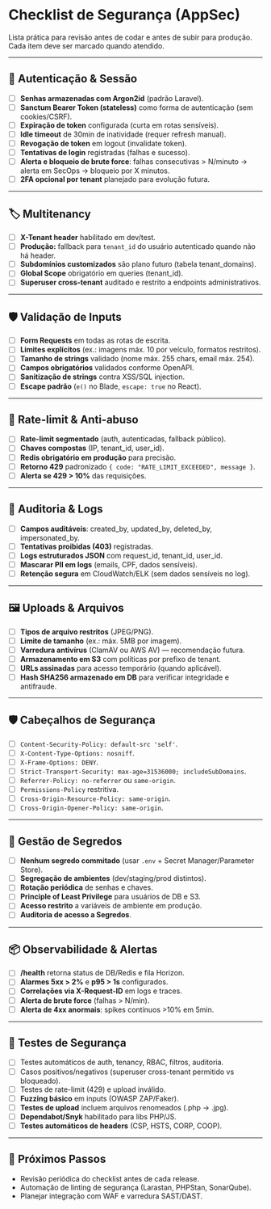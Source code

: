 # Checklist de Segurança (AppSec)

Lista prática para revisão antes de codar e antes de subir para produção.  
Cada item deve ser marcado quando atendido.  

---

## 🔐 Autenticação & Sessão
- [ ] **Senhas armazenadas com Argon2id** (padrão Laravel).
- [ ] **Sanctum Bearer Token (stateless)** como forma de autenticação (sem cookies/CSRF).
- [ ] **Expiração de token** configurada (curta em rotas sensíveis).
- [ ] **Idle timeout** de 30min de inatividade (requer refresh manual).
- [ ] **Revogação de token** em logout (invalidate token).
- [ ] **Tentativas de login** registradas (falhas e sucesso).
- [ ] **Alerta e bloqueio de brute force**: falhas consecutivas > N/minuto → alerta em SecOps → bloqueio por X minutos.
- [ ] **2FA opcional por tenant** planejado para evolução futura.

---

## 🏷️ Multitenancy
- [ ] **X-Tenant header** habilitado em dev/test.
- [ ] **Produção:** fallback para `tenant_id` do usuário autenticado quando não há header.
- [ ] **Subdomínios customizados** são plano futuro (tabela tenant_domains).
- [ ] **Global Scope** obrigatório em queries (tenant_id).
- [ ] **Superuser cross-tenant** auditado e restrito a endpoints administrativos.

---

## 🛡️ Validação de Inputs
- [ ] **Form Requests** em todas as rotas de escrita.
- [ ] **Limites explícitos** (ex.: imagens máx. 10 por veículo, formatos restritos).
- [ ] **Tamanho de strings** validado (nome máx. 255 chars, email máx. 254).
- [ ] **Campos obrigatórios** validados conforme OpenAPI.
- [ ] **Sanitização de strings** contra XSS/SQL injection.
- [ ] **Escape padrão** (`e()` no Blade, `escape: true` no React).

---

## 🚦 Rate-limit & Anti-abuso
- [ ] **Rate-limit segmentado** (auth, autenticadas, fallback público).
- [ ] **Chaves compostas** (IP, tenant_id, user_id).
- [ ] **Redis obrigatório em produção** para precisão.
- [ ] **Retorno 429** padronizado `{ code: "RATE_LIMIT_EXCEEDED", message }`.
- [ ] **Alerta se 429 > 10%** das requisições.

---

## 📜 Auditoria & Logs
- [ ] **Campos auditáveis**: created_by, updated_by, deleted_by, impersonated_by.
- [ ] **Tentativas proibidas (403)** registradas.
- [ ] **Logs estruturados JSON** com request_id, tenant_id, user_id.
- [ ] **Mascarar PII em logs** (emails, CPF, dados sensíveis).
- [ ] **Retenção segura** em CloudWatch/ELK (sem dados sensíveis no log).

---

## 🖼️ Uploads & Arquivos
- [ ] **Tipos de arquivo restritos** (JPEG/PNG).
- [ ] **Limite de tamanho** (ex.: máx. 5MB por imagem).
- [ ] **Varredura antivírus** (ClamAV ou AWS AV) — recomendação futura.
- [ ] **Armazenamento em S3** com políticas por prefixo de tenant.
- [ ] **URLs assinadas** para acesso temporário (quando aplicável).
- [ ] **Hash SHA256 armazenado em DB** para verificar integridade e antifraude.

---

## 🛡️ Cabeçalhos de Segurança
- [ ] `Content-Security-Policy: default-src 'self'`.
- [ ] `X-Content-Type-Options: nosniff`.
- [ ] `X-Frame-Options: DENY`.
- [ ] `Strict-Transport-Security: max-age=31536000; includeSubDomains`.
- [ ] `Referrer-Policy: no-referrer` ou `same-origin`.
- [ ] `Permissions-Policy` restritiva.
- [ ] `Cross-Origin-Resource-Policy: same-origin`.
- [ ] `Cross-Origin-Opener-Policy: same-origin`.

---

## 🔑 Gestão de Segredos
- [ ] **Nenhum segredo commitado** (usar `.env` + Secret Manager/Parameter Store).
- [ ] **Segregação de ambientes** (dev/staging/prod distintos).
- [ ] **Rotação periódica** de senhas e chaves.
- [ ] **Principle of Least Privilege** para usuários de DB e S3.
- [ ] **Acesso restrito** a variáveis de ambiente em produção.
- [ ] **Auditoria de acesso a Segredos**.

---

## 📦 Observabilidade & Alertas
- [ ] **/health** retorna status de DB/Redis e fila Horizon.
- [ ] **Alarmes 5xx > 2%** e **p95 > 1s** configurados.
- [ ] **Correlações via X-Request-ID** em logs e traces.
- [ ] **Alerta de brute force** (falhas > N/min).
- [ ] **Alerta de 4xx anormais**: spikes contínuos >10% em 5min.

---

## 🧪 Testes de Segurança
- [ ] Testes automáticos de auth, tenancy, RBAC, filtros, auditoria.
- [ ] Casos positivos/negativos (superuser cross-tenant permitido vs bloqueado).
- [ ] Testes de rate-limit (429) e upload inválido.
- [ ] **Fuzzing básico** em inputs (OWASP ZAP/Faker).
- [ ] **Testes de upload** incluem arquivos renomeados (.php → .jpg).
- [ ] **Dependabot/Snyk** habilitado para libs PHP/JS.
- [ ] **Testes automáticos de headers** (CSP, HSTS, CORP, COOP).

---

## 🧭 Próximos Passos
- Revisão periódica do checklist antes de cada release.
- Automação de linting de segurança (Larastan, PHPStan, SonarQube).
- Planejar integração com WAF e varredura SAST/DAST.
